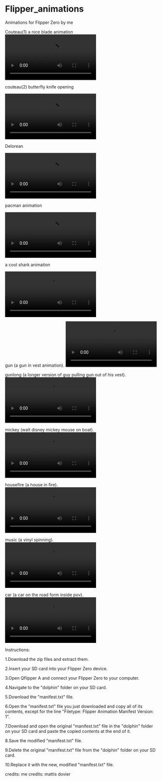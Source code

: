 # Flipper_animations
Animations for Flipper Zero by me


Couteau(1) a nice blade animation
<video src="https://user-images.githubusercontent.com/98189594/212782023-6383d935-896d-4c5c-ad4c-3738707e8ac9.mp4" controls>
  Your browser does not support the video tag.
</video>



couteau(2) butterfly knife opening

<video src="https://user-images.githubusercontent.com/98189594/212782030-3e0bb92f-f589-47c6-a0ce-4cafcd60bc94.mp4" controls>
  Your browser does not support the video tag.
</video>



Delorean 


<video src="https://user-images.githubusercontent.com/98189594/212782035-81ec1723-43c1-4496-9afa-60c216724d05.mp4" controls>
  Your browser does not support the video tag.
</video>



pacman animation

<video src="https://user-images.githubusercontent.com/98189594/212782040-3292b873-b8ee-4ee8-a102-599fd00a7a9b.mp4" controls>
  Your browser does not support the video tag.
</video>


a cool shark animation

<video src="https://user-images.githubusercontent.com/98189594/212782046-2991b999-14a1-47f2-aede-6531b277444f.mp4" controls>
  Your browser does not support the video tag.
</video>

gun (a gun in vest animation).
<video src="https://user-images.githubusercontent.com/98189594/213606009-24d6d33e-0c4d-4657-a0dc-b65a74ffa0e2.mp4" controls>
  Your browser does not support the video tag.
</video>



gunlong (a longer version of guy pulling gun out of his vest).  
<video src="https://user-images.githubusercontent.com/98189594/213741207-ddbfc0ae-501c-48f1-b04e-2074bec4c517.mp4" controls>
  Your browser does not support the video tag.
</video>


mickey (walt disney mickey mouse on boat).  
<video src="https://user-images.githubusercontent.com/98189594/213791512-2b45d095-fbae-496b-a30e-5744b75f8385.mp4" controls>
  Your browser does not support the video tag.
</video>

housefire (a house in fire).  
<video src="https://user-images.githubusercontent.com/98189594/213791741-c14012e8-b8ff-414c-a1a8-dc568333ef5a.mp4" controls>
  Your browser does not support the video tag.
</video>


music (a vinyl spinning).  
<video src="https://user-images.githubusercontent.com/98189594/213791840-844f1430-a0ba-4370-baec-7017bdb61b56.mp4" controls>
  Your browser does not support the video tag.
</video>


car (a car on the road form inside pov).  
<video src="https://user-images.githubusercontent.com/98189594/213791938-dcaf31c8-9f23-4516-9592-cb2bf6958d41.mp4" controls>
  Your browser does not support the video tag.
</video>

















Instructions:

1.Download the zip files and extract them.

2.Insert your SD card into your Flipper Zero device.

3.Open Qflipper A and connect your Flipper Zero to your computer.

4.Navigate to the "dolphin" folder on your SD card.

5.Download the "manifest.txt" file.

6.Open the "manifest.txt" file you just downloaded and copy all of its contents, except for the line "Filetype: Flipper Animation Manifest Version: 1".

7.Download and open the original "manifest.txt" file in the "dolphin" folder on your SD card and paste the copied contents at the end of it.

8.Save the modified "manifest.txt" file.

9.Delete the original "manifest.txt" file from the "dolphin" folder on your SD card.

10.Replace it with the new, modified "manifest.txt" file.




credits: me
credits: mattis dovier 


